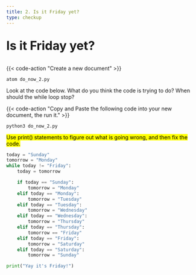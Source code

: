```yaml
---
title: 2. Is it Friday yet?
type: checkup
---
```


<p style="font-size:32px;font-weight:bold">Is it Friday yet?</p>

{{< code-action "Create a new document" >}}
```shell
atom do_now_2.py
```

Look at the code below. What do you think the code is trying to do? When should the while loop stop?

{{< code-action "Copy and Paste the following code into your new document, the run it." >}}
```shell
python3 do_now_2.py
```
<mark> Use print() statements to figure out what is going wrong, and then fix the code. </mark>

```python
today = "Sunday"
tomorrow = "Monday"
while today != "Friday":
    today = tomorrow

    if today == "Sunday":
        tomorrow = "Monday"
    elif today == "Monday":
        tomorrow = "Tuesday"
    elif today == "Tuesday":
        tomorrow = "Wednesday"
    elif today == "Wednesday":
        tomorrow = "Thursday"
    elif today == "Thursday":
        tomorrow == "Friday"
    elif today == "Friday":
        tomorrow = "Saturday"
    elif today == "Saturday":
        tomorrow = "Sunday"

print("Yay it's Friday!")
```
<br>
